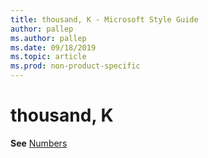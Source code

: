 ```yaml
---
title: thousand, K - Microsoft Style Guide
author: pallep
ms.author: pallep
ms.date: 09/18/2019
ms.topic: article
ms.prod: non-product-specific
---
```


# thousand, K

**See** [Numbers](~numbers.md)
